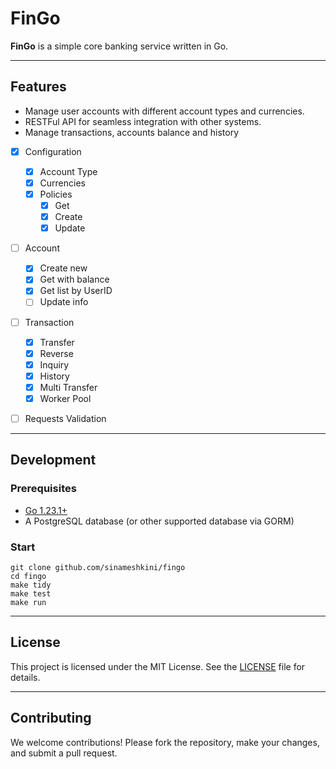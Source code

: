 # FinGo

**FinGo** is a simple core banking service written in Go.

---

## Features
- Manage user accounts with different account types and currencies.
- RESTFul API for seamless integration with other systems.
- Manage transactions, accounts balance and history


- [x] Configuration
  - [x] Account Type
  - [x] Currencies
  - [x] Policies
    - [x] Get
    - [x] Create
    - [x] Update
- [ ] Account
  - [x] Create new
  - [x] Get with balance
  - [x] Get list by UserID
  - [ ] Update info
- [ ] Transaction
  - [x] Transfer
  - [x] Reverse
  - [x] Inquiry
  - [x] History
  - [x] Multi Transfer
  - [x] Worker Pool
- [ ] Requests Validation


---

## Development
### Prerequisites
- [Go 1.23.1+](https://golang.org/)
- A PostgreSQL database (or other supported database via GORM)

### Start
```shell
git clone github.com/sinameshkini/fingo
cd fingo
make tidy
make test
make run
```
---

## License
This project is licensed under the MIT License. See the [LICENSE](LICENSE) file for details.

---

## Contributing
We welcome contributions! Please fork the repository, make your changes, and submit a pull request.